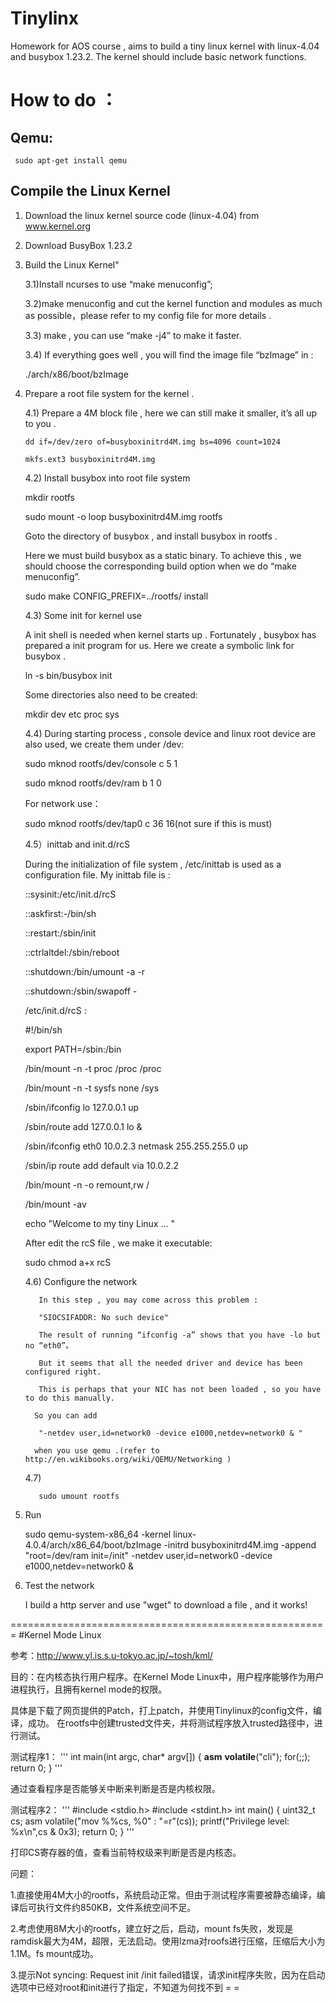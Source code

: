 # Tinylinx
Homework for AOS course , aims to build a tiny linux kernel with linux-4.04 and busybox 1.23.2. The kernel should include basic network functions.

# How to do ：

## Qemu:

     sudo apt-get install qemu

## Compile the Linux Kernel
1.  Download the linux kernel source code (linux-4.04) from www.kernel.org

2.  Download BusyBox 1.23.2

3. Build the Linux Kernel"

     3.1)Install ncurses to use “make menuconfig”;

     3.2)make menuconfig and cut the kernel function and modules as much as possible，please refer to my config file for more details .

     3.3) make , you can use “make -j4” to make it faster.

     3.4) If everything goes well , you will find the image file “bzImage” in :

     ./arch/x86/boot/bzImage

4. Prepare a root file system for the kernel .

      4.1) Prepare a 4M block file , here we can still make it smaller, it’s all up to you . 

       dd if=/dev/zero of=busyboxinitrd4M.img bs=4096 count=1024

       mkfs.ext3 busyboxinitrd4M.img
     
     4.2) Install busybox into root file system
     
     mkdir rootfs
     
     sudo mount -o loop busyboxinitrd4M.img rootfs
     
     Goto the directory of busybox , and install busybox in rootfs .
     
     Here we must build busybox as a static binary. To achieve this , we should choose the corresponding build option when we do “make menuconfig”.  
     
     sudo make CONFIG_PREFIX=../rootfs/ install  
     
     4.3) Some init for kernel use 
     
     A init shell is needed when kernel starts up . Fortunately , busybox has prepared a init program for us. Here we create a symbolic link for busybox .
     
     ln -s bin/busybox init
     
     Some directories also need to be created:
     
     mkdir dev etc proc sys
     
     4.4) During starting process , console device and linux root device are also used, we create them under /dev:
     
     sudo mknod rootfs/dev/console c 5 1
     
     sudo mknod rootfs/dev/ram b 1 0
    
    For network use：
    
     sudo mknod rootfs/dev/tap0 c 36 16(not sure if this is must)
    
     4.5）inittab and init.d/rcS
    
     During the initialization of file system , /etc/inittab is used as a configuration file. My inittab file is :
    
     ::sysinit:/etc/init.d/rcS

     ::askfirst:-/bin/sh

     ::restart:/sbin/init

     ::ctrlaltdel:/sbin/reboot

     ::shutdown:/bin/umount -a -r

     ::shutdown:/sbin/swapoff -

     /etc/init.d/rcS :
     
     #!/bin/sh
     
     export PATH=/sbin:/bin

     /bin/mount -n -t proc  /proc  /proc
     
     /bin/mount -n -t sysfs none /sys

     /sbin/ifconfig lo 127.0.0.1 up
     
     /sbin/route add 127.0.0.1 lo &

     /sbin/ifconfig eth0 10.0.2.3 netmask 255.255.255.0 up
     
     /sbin/ip route add default via 10.0.2.2

     /bin/mount -n -o  remount,rw  /
     
     /bin/mount -av

     echo "Welcome to my tiny Linux ... "
     
     After edit the rcS file , we make it executable:

     sudo chmod a+x rcS
	
     4.6) Configure the network 
     
          In this step , you may come across this problem :
     
          "SIOCSIFADDR: No such device"
         
          The result of running “ifconfig -a” shows that you have -lo but no “eth0”。 
     
          But it seems that all the needed driver and device has been configured right.
     
          This is perhaps that your NIC has not been loaded , so you have to do this manually.
         
         So you can add  
         
          "-netdev user,id=network0 -device e1000,netdev=network0 & "
         
         when you use qemu .(refer to http://en.wikibooks.org/wiki/QEMU/Networking )
     
     4.7)      
          
          sudo umount rootfs

5. Run
     
     sudo qemu-system-x86_64 -kernel linux-4.0.4/arch/x86_64/boot/bzImage -initrd busyboxinitrd4M.img -append "root=/dev/ram init=/init" -netdev user,id=network0 -device e1000,netdev=network0 &

6. Test the network
     
     I build a http server and use "wget" to download a file , and it works!


=======================================================
#Kernel Mode Linux

参考：http://www.yl.is.s.u-tokyo.ac.jp/~tosh/kml/

目的：在内核态执行用户程序。在Kernel Mode Linux中，用户程序能够作为用户进程执行，且拥有kernel mode的权限。

具体是下载了网页提供的Patch，打上patch，并使用Tinylinux的config文件，编译，成功。
在rootfs中创建trusted文件夹，并将测试程序放入trusted路径中，进行测试。

测试程序1：
'''
	int main(int argc, char* argv[])
	{
	        __asm__ __volatile__("cli");
	        for(;;);
	        return 0;
	}
'''

通过查看程序是否能够关中断来判断是否是内核权限。

测试程序2：
'''
	#include <stdio.h>
	#include <stdint.h>
	int main()
	{
        	uint32_t cs;
        	asm volatile("mov %%cs, %0" : "=r"(cs));
        	printf("Privilege level: %x\n",cs & 0x3);
        	return 0;
	}
'''

打印CS寄存器的值，查看当前特权级来判断是否是内核态。

问题：

1.直接使用4M大小的rootfs，系统启动正常。但由于测试程序需要被静态编译，编译后可执行文件约850KB，文件系统空间不足。

2.考虑使用8M大小的rootfs，建立好之后，启动，mount fs失败，发现是ramdisk最大为4M，超限，无法启动。使用lzma对roofs进行压缩，压缩后大小为1.1M。fs mount成功。

3.提示Not syncing: Request init /init failed错误，请求init程序失败，因为在启动选项中已经对root和init进行了指定，不知道为何找不到 = =

